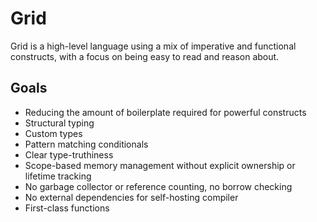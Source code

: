 # Grid

Grid is a high-level language using a mix of imperative and functional constructs, with a focus on being easy to read and reason about.

## Goals

- Reducing the amount of boilerplate required for powerful constructs
- Structural typing
- Custom types
- Pattern matching conditionals
- Clear type-truthiness
- Scope-based memory management without explicit ownership or lifetime tracking
- No garbage collector or reference counting, no borrow checking
- No external dependencies for self-hosting compiler
- First-class functions
